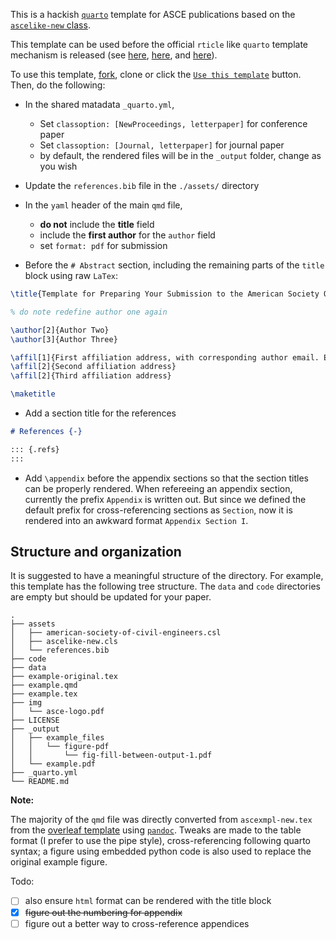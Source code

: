 This is a hackish [`quarto`](https://quarto.org/) template for ASCE publications based on the [`ascelike-new` class](https://www.overleaf.com/latex/templates/template-for-preparing-your-submission-to-the-american-society-of-civil-engineers-asce/pbwcqsvndpty).

This template can be used before the official `rticle` like `quarto` template mechanism is released (see [here](https://quarto.org/docs/faq/rmarkdown.html#i-use-x-bookdown-blogdown-etc..-what-is-the-quarto-equivalent), [here](https://github.com/quarto-dev/quarto-cli/issues/170), and [here](https://github.com/quarto-dev/quarto-cli/discussions/983#discussioncomment-2823436)).

To use this template, [fork](https://github.com/juliantao/asce-quarto/fork), clone or click the [`Use this template`](https://github.com/juliantao/asce-quarto/generate) button. Then, do the following:

* In the shared matadata `_quarto.yml`,
  * Set `classoption: [NewProceedings, letterpaper]` for conference paper
  * Set `classoption: [Journal, letterpaper]` for journal paper
  * by default, the rendered files will be in the `_output` folder, change as you wish

* Update the `references.bib` file in the `./assets/` directory

* In the `yaml` header of the main `qmd` file, 
  * **do not** include the **title** field
  * include the **first author** for the `author` field
  * set `format: pdf` for submission

* Before the `# Abstract` section, including the remaining parts of the `title` block using raw `LaTex`:

```latex
\title{Template for Preparing Your Submission to the American Society Of Civil Engineers (ASCE)}

% do note redefine author one again

\author[2]{Author Two}
\author[3]{Author Three}

\affil[1]{First affiliation address, with corresponding author email. Email: author.one@email.com}
\affil[2]{Second affiliation address}
\affil[2]{Third affiliation address}

\maketitle
```

* Add a section title for the references

```markdown
# References {-}

::: {.refs}
:::
```

* Add `\appendix` before the appendix sections so that the section titles can be properly rendered. 
  When refereeing an appendix section, currently the prefix `Appendix` is written out.
  But since we defined the default prefix for cross-referencing sections as `Section`, 
  now it is rendered into an awkward format `Appendix Section I`. 

## Structure and organization

It is suggested to have a meaningful structure of the directory. 
For example, this template has the following tree structure.
The `data` and `code` directories are empty but should be updated for your paper.

```
.
├── assets
│   ├── american-society-of-civil-engineers.csl
│   ├── ascelike-new.cls
│   └── references.bib
├── code
├── data
├── example-original.tex
├── example.qmd
├── example.tex
├── img
│   └── asce-logo.pdf
├── LICENSE
├── _output
│   ├── example_files
│   │   └── figure-pdf
│   │       └── fig-fill-between-output-1.pdf
│   └── example.pdf
├── _quarto.yml
└── README.md
```

**Note:**

The majority of the `qmd` file was directly converted from `ascexmpl-new.tex` from the [overleaf template](https://www.overleaf.com/latex/templates/template-for-preparing-your-submission-to-the-american-society-of-civil-engineers-asce/pbwcqsvndpty) using [`pandoc`](https://pandoc.org/). 
Tweaks are made to the table format (I prefer to use the pipe style), cross-referencing following quarto syntax; a figure using embedded python code is also used to replace the original example figure.

Todo:

- [ ] also ensure `html` format can be rendered with the title block
- [x] ~~figure out the numbering for appendix~~
- [ ] figure out a better way to cross-reference appendices
